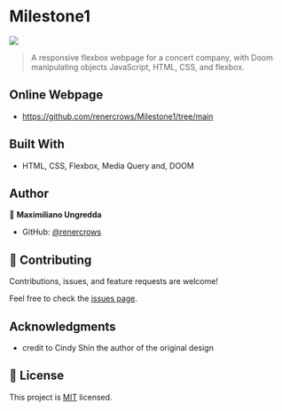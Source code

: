 # Milestone1

![](https://img.shields.io/badge/Microverse-blueviolet)

> A responsive flexbox webpage for a concert company, with Doom manipulating objects JavaScript, HTML, CSS, and flexbox.

## Online Webpage
- https://github.com/renercrows/Milestone1/tree/main

## Built With

- HTML, CSS, Flexbox, Media Query and, DOOM

## Author

👤 **Maximiliano Ungredda**

- GitHub: [@renercrows](https://github.com/renercrows)


## 🤝 Contributing

Contributions, issues, and feature requests are welcome!

Feel free to check the [issues page](../../issues/).

## Acknowledgments

- credit to Cindy Shin the author of the original design

## 📝 License

This project is [MIT](./MIT.md) licensed.
